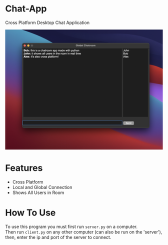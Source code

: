 # Chat-App
Cross Platform Desktop Chat Application 

![screenchot](https://github.com/Procedurally-Generated-Human/Chat-App/blob/main/screenshot.png)

# Features 
- Cross Platform
- Local and Global Connection
- Shows All Users in Room

# How To Use
To use this program you must first run ```server.py``` on a computer.   
Then run ```client.py``` on any other computer (can also be run on the 'server'), then, enter the ip and port of the server to connect.  


